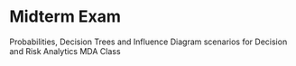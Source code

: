 # Midterm Exam
Probabilities, Decision Trees and Influence Diagram scenarios for Decision and Risk Analytics MDA Class
